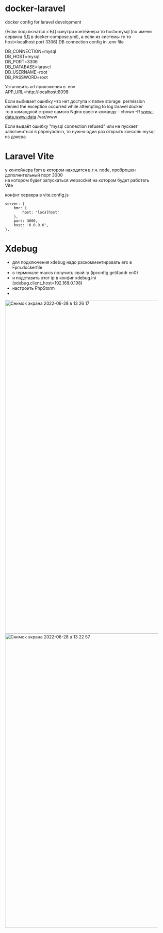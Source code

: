 # docker-laravel
docker config for laravel development

(Если подключатся к БД изнутри контейнера то host=mysql (по имени сервиса БД в docker-compose.yml), а если из системы то то host=localhost port 3306)
DB connection config in .env file

DB_CONNECTION=mysql <br>
DB_HOST=mysql <br>
DB_PORT=3306 <br>
DB_DATABASE=laravel <br>
DB_USERNAME=root <br>
DB_PASSWORD=root <br>

Установить url приложения в .env <br>
APP_URL=http://localhost:8098

Если выбивает ошибку что нет доступа к папке storage:
permission denied the exception occurred while attempting to log laravel docker <br>
то в командной строке самого Nginx ввести команду - 
chown -R www-data.www-data /var/www

Если выдаёт ошибку "mysql connection refused" или не пускает залогиниться в phpmyadmin, то нужно один раз открыть консоль mysql из докера

# Laravel Vite

у контейнера fpm в котором находится в.т.ч. node, проброшен дополнительный порт 3000 <br>
на котором будет запускаться websocket  на котором будет работать Vite <br>

конфиг сервера в vite.config.js

    server: {
        hmr: {
            host: 'localhost'
        },
        port: 3000,
        host: '0.0.0.0',
    },

# Xdebug
- для подключения xdebug надо раскомментировать его в Fpm.dockerfile
- в терминале macos получить свой ip (ipconfig getifaddr en0) 
- и подставить этот ip в конфиг xdebug.ini (xdebug.client_host=192.168.0.198)
- настроить PhpStorm
- 
<img width="1094" alt="Снимок экрана 2022-08-28 в 13 26 17" src="https://user-images.githubusercontent.com/5227819/187069327-89e51fbd-527a-4646-b6b2-e0e462e073f2.png">


<img width="965" alt="Снимок экрана 2022-08-28 в 13 22 57" src="https://user-images.githubusercontent.com/5227819/187069224-45c4edaf-4c5e-45db-8979-2d269e4b0507.png">
